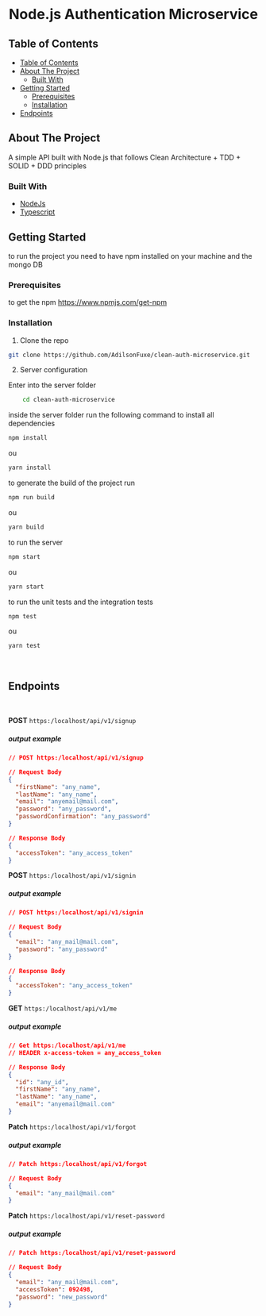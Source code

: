<!-- PROJECT LOGO -->
<br />
<p align="center">
  <a href="https://github.com/othneildrew/Best-README-Template">
  </a>

  <h1 align="center">Node.js Authentication Microservice</h1>

  <!-- <p align="center">
   
    <br />
  </p> -->
</p>

<!-- TABLE OF CONTENTS -->

## Table of Contents

- [Table of Contents](#table-of-contents)
- [About The Project](#about-the-project)
  - [Built With](#built-with)
- [Getting Started](#getting-started)
  - [Prerequisites](#prerequisites)
  - [Installation](#installation)
- [Endpoints](#endpoints)

<!-- ABOUT THE PROJECT -->

## About The Project

A simple API built with Node.js that follows Clean Architecture + TDD + SOLID + DDD principles

### Built With

- [NodeJs](https://nodejs.org/)
- [Typescript](https://https://www.typescriptlang.org/)

<!-- GETTING STARTED -->

## Getting Started

to run the project you need to have npm installed on your machine and
the mongo DB

### Prerequisites

to get the npm https://www.npmjs.com/get-npm

### Installation

1. Clone the repo

```sh
git clone https://github.com/AdilsonFuxe/clean-auth-microservice.git
```

2. Server configuration

Enter into the server folder

```sh
    cd clean-auth-microservice
```

inside the server folder run the following command to install all dependencies

```sh
npm install
```

ou

```sh
yarn install
```

to generate the build of the project run

```sh
npm run build
```

ou

```sh
yarn build
```

to run the server

```sh
npm start
```

ou

```sh
yarn start
```

to run the unit tests and the integration tests

```sh
npm test
```

ou

```sh
yarn test
```

<br/>

## Endpoints

<br/>

**POST** `https:/localhost/api/v1/signup`

##### output example

```json
// POST https:/localhost/api/v1/signup

// Request Body
{
  "firstName": "any_name",
  "lastName": "any_name",
  "email": "anyemail@mail.com",
  "password": "any_password",
  "passwordConfirmation": "any_password"
}

// Response Body
{
  "accessToken": "any_access_token"
}
```

**POST** `https:/localhost/api/v1/signin`

##### output example

```json
// POST https:/localhost/api/v1/signin

// Request Body
{
  "email": "any_mail@mail.com",
  "password": "any_password"
}

// Response Body
{
  "accessToken": "any_access_token"
}
```

**GET** `https:/localhost/api/v1/me`

##### output example

#####

```json
// Get https:/localhost/api/v1/me
// HEADER x-access-token = any_access_token

// Response Body
{
  "id": "any_id",
  "firstName": "any_name",
  "lastName": "any_name",
  "email": "anyemail@mail.com"
}
```

**Patch** `https:/localhost/api/v1/forgot`

##### output example

#####

```json
// Patch https:/localhost/api/v1/forgot

// Request Body
{
  "email": "any_mail@mail.com"
}
```

**Patch** `https:/localhost/api/v1/reset-password`

##### output example

#####

```json
// Patch https:/localhost/api/v1/reset-password

// Request Body
{
  "email": "any_mail@mail.com",
  "accessToken": 092498,
  "password": "new_password"
}
```
